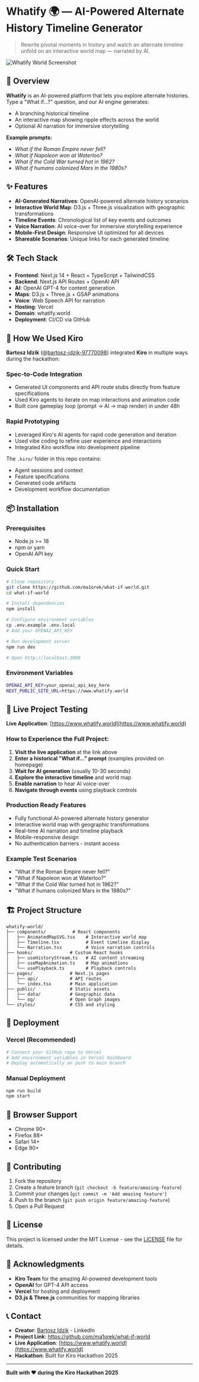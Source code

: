 # Whatify 🌍 — AI-Powered Alternate History Timeline Generator

> Rewrite pivotal moments in history and watch an alternate timeline unfold on an interactive world map — narrated by AI.

![Whatify World Screenshot](./public/ss.jpg)

## 🚀 Overview
**Whatify** is an AI-powered platform that lets you explore alternate histories.  
Type a "What if...?" question, and our AI engine generates:
- A branching historical timeline
- An interactive map showing ripple effects across the world
- Optional AI narration for immersive storytelling

**Example prompts:**
- *What if the Roman Empire never fell?*
- *What if Napoleon won at Waterloo?*
- *What if the Cold War turned hot in 1962?*
- *What if humans colonized Mars in the 1980s?*

## ✨ Features
- **AI-Generated Narratives**: OpenAI-powered alternate history scenarios
- **Interactive World Map**: D3.js + Three.js visualization with geographic transformations
- **Timeline Events**: Chronological list of key events and outcomes
- **Voice Narration**: AI voice-over for immersive storytelling experience
- **Mobile-First Design**: Responsive UI optimized for all devices
- **Shareable Scenarios**: Unique links for each generated timeline

## 🛠 Tech Stack
- **Frontend**: Next.js 14 + React + TypeScript + TailwindCSS
- **Backend**: Next.js API Routes + OpenAI API
- **AI**: OpenAI GPT-4 for content generation
- **Maps**: D3.js + Three.js + GSAP animations
- **Voice**: Web Speech API for narration
- **Hosting**: Vercel
- **Domain**: whatify.world
- **Deployment**: CI/CD via GitHub

## 🤖 How We Used Kiro
**Bartosz Idzik** (@[bartosz-idzik-97770098](https://www.linkedin.com/in/bartosz-idzik-97770098/)) integrated **Kiro** in multiple ways during the hackathon:

### **Spec-to-Code Integration**
- Generated UI components and API route stubs directly from feature specifications
- Used Kiro agents to iterate on map interactions and animation code
- Built core gameplay loop (prompt → AI → map render) in under 48h

### **Rapid Prototyping**
- Leveraged Kiro's AI agents for rapid code generation and iteration
- Used vibe coding to refine user experience and interactions
- Integrated Kiro workflow into development pipeline

The `.kiro/` folder in this repo contains:
- Agent sessions and context
- Feature specifications
- Generated code artifacts
- Development workflow documentation

## 📦 Installation

### Prerequisites
- Node.js >= 18
- npm or yarn
- OpenAI API key

### Quick Start
```bash
# Clone repository
git clone https://github.com/ma1orek/what-if-world.git
cd what-if-world

# Install dependencies
npm install

# Configure environment variables
cp .env.example .env.local
# Add your OPENAI_API_KEY

# Run development server
npm run dev

# Open http://localhost:3000
```

### Environment Variables
```bash
OPENAI_API_KEY=your_openai_api_key_here
NEXT_PUBLIC_SITE_URL=https://www.whatify.world
```

## 🧪 Live Project Testing

**Live Application**: [https://www.whatify.world](https://www.whatify.world)

### **How to Experience the Full Project:**

1. **Visit the live application** at the link above
2. **Enter a historical "What if..." prompt** (examples provided on homepage)
3. **Wait for AI generation** (usually 10-30 seconds)
4. **Explore the interactive timeline** and world map
5. **Enable narration** to hear AI voice-over
6. **Navigate through events** using playback controls

### **Production Ready Features**
- Fully functional AI-powered alternate history generator
- Interactive world map with geographic transformations
- Real-time AI narration and timeline playback
- Mobile-responsive design
- No authentication barriers - instant access

### **Example Test Scenarios**
- "What if the Roman Empire never fell?"
- "What if Napoleon won at Waterloo?"
- "What if the Cold War turned hot in 1962?"
- "What if humans colonized Mars in the 1980s?"

## 🏗 Project Structure
```
whatify-world/
├── components/          # React components
│   ├── AnimatedMapSVG.tsx    # Interactive world map
│   ├── Timeline.tsx          # Event timeline display
│   └── Narration.tsx         # Voice narration controls
├── hooks/              # Custom React hooks
│   ├── useHistoryStream.ts   # AI content streaming
│   ├── useMapAnimation.ts    # Map animations
│   └── usePlayback.ts        # Playback controls
├── pages/              # Next.js pages
│   ├── api/            # API routes
│   └── index.tsx       # Main application
├── public/             # Static assets
│   ├── data/           # Geographic data
│   └── og/             # Open Graph images
└── styles/             # CSS and styling
```

## 🚀 Deployment

### **Vercel (Recommended)**
```bash
# Connect your GitHub repo to Vercel
# Add environment variables in Vercel dashboard
# Deploy automatically on push to main branch
```

### **Manual Deployment**
```bash
npm run build
npm start
```

## 📱 Browser Support
- Chrome 90+
- Firefox 88+
- Safari 14+
- Edge 90+

## 🤝 Contributing
1. Fork the repository
2. Create a feature branch (`git checkout -b feature/amazing-feature`)
3. Commit your changes (`git commit -m 'Add amazing feature'`)
4. Push to the branch (`git push origin feature/amazing-feature`)
5. Open a Pull Request

## 📄 License
This project is licensed under the MIT License - see the [LICENSE](LICENSE) file for details.

## 🙏 Acknowledgments
- **Kiro Team** for the amazing AI-powered development tools
- **OpenAI** for GPT-4 API access
- **Vercel** for hosting and deployment
- **D3.js & Three.js** communities for mapping libraries

## 📞 Contact
- **Creator**: [Bartosz Idzik](https://www.linkedin.com/in/bartosz-idzik-97770098/) - LinkedIn
- **Project Link**: https://github.com/ma1orek/what-if-world
- **Live Application**: [https://www.whatify.world](https://www.whatify.world)
- **Hackathon**: Built for Kiro Hackathon 2025

---

**Built with ❤️ during the Kiro Hackathon 2025**